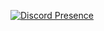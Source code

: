 [![Discord Presence](https://lanyard.cnrad.dev/api/1290478829168623616?showDisplayName=false&hideDecoration=false&theme=dark&idleMessage=%22The%20memory%20of%20everything%20is%20very%20soon%20overwhelmed%20in%20time.%22&hideDiscrim=false)](https://discord.com/users/1290478829168623616)
